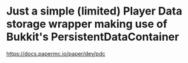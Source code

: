 # Just a simple (limited) Player Data storage wrapper making use of Bukkit's PersistentDataContainer
https://docs.papermc.io/paper/dev/pdc
